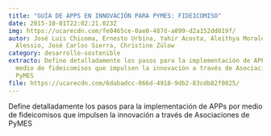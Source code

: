 ```yaml
---
title: "GUÍA DE APPS EN INNOVACIÓN PARA PYMES: FIDEICOMISO"
date: 2015-10-01T22:02:21.023Z
img: https://ucarecdn.com/fe0465ce-0ae0-487d-a899-d2a152dd019f/
autor: José Luis Chicoma, Ernesto Urbina, Yahir Acosta, Aleithya Morales, Sofia
  Alessio, José Carlos Sierra, Christine Zülow
category: desarrollo-sostenible
extracto: Define detalladamente los pasos para la implementación de APPs por
  medio de fideicomisos que impulsen la innovación a través de Asociaciones de
  PyMES
file: https://ucarecdn.com/6dabadcc-066d-4918-9db2-83cdb82f0825/
---
```

<!--StartFragment-->

Define detalladamente los pasos para la implementación de APPs por medio de fideicomisos que impulsen la innovación a través de Asociaciones de PyMES

<!--EndFragment-->